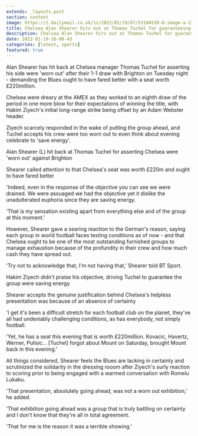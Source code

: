 ```yaml
---
extends: _layouts.post
section: content
image: https://i.dailymail.co.uk/1s/2022/01/19/07/53104539-0-image-a-23_1642579143343.jpg 
title: Chelsea Alan Shearer hits out at Thomas Tuchel for guaranteeing the group are worn out after Brighton draw 
description: Chelsea Alan Shearer hits out at Thomas Tuchel for guaranteeing the group are worn out after Brighton draw 
date: 2022-01-19-16-08-43 
categories: [latest, sports] 
featured: true 
--- 
```

Alan Shearer has hit back at Chelsea manager Thomas Tuchel for asserting his side were 'worn out' after their 1-1 draw with Brighton on Tuesday night - demanding the Blues ought to have fared better with a seat worth £220million.

Chelsea were dreary at the AMEX as they worked to an eighth draw of the period in one more blow for their expectations of winning the title, with Hakim Ziyech's initial long-range strike being offset by an Adam Webster header.

Ziyech scarcely responded in the wake of putting the group ahead, and Tuchel accepts his crew were too worn out to even think about evening celebrate to 'save energy'.

Alan Shearer (L) hit back at Thomas Tuchel for asserting Chelsea were 'worn out' against Brighton

Shearer called attention to that Chelsea's seat was worth £220m and ought to have fared better

'Indeed, even in the response of the objective you can see we were drained. We were assuaged we had the objective yet it dislike the unadulterated euphoria since they are saving energy.

'That is my sensation existing apart from everything else and of the group at this moment.'

However, Shearer gave a searing reaction to the German's reason, saying each group in world football faces testing conditions as of now - and that Chelsea ought to be one of the most outstanding furnished groups to manage exhaustion because of the profundity in their crew and how much cash they have spread out.

'Try not to acknowledge that, I'm not having that,' Shearer told BT Sport.

Hakim Ziyech didn't praise his objective, driving Tuchel to guarantee the group were saving energy

Shearer accepts the genuine justification behind Chelsea's helpless presentation was because of an absence of certainty

'I get it's been a difficult stretch for each football club on the planet, they've all had undeniably challenging conditions, as has everybody, not simply football.

'Yet, he has a seat this evening that is worth £220million. Kovacic, Havertz, Werner, Pulisic… [Tuchel] forgot about Mount on Saturday, brought Mount back in this evening.'

All things considered, Shearer feels the Blues are lacking in certainty and scrutinized the solidarity in the dressing rooom after Ziyech's surly reaction to scoring prior to being engaged with a warmed conversation with Romelu Lukaku.

'That presentation, absolutely going ahead, was not a worn out exhibition,' he added.

'That exhibition going ahead was a group that is truly battling on certainty and I don't know that they're all in total agreement.

'That for me is the reason it was a terrible showing.'
